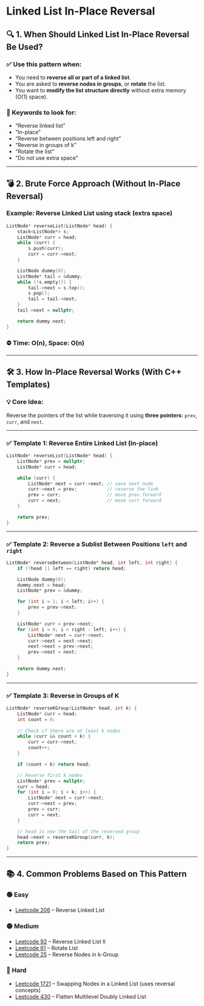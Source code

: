 # Linked List In-Place Reversal

## 🔍 1. When Should Linked List In-Place Reversal Be Used?

### ✅ Use this pattern when:
- You need to **reverse all or part of a linked list**.
- You are asked to **reverse nodes in groups**, or **rotate** the list.
- You want to **modify the list structure directly** without extra memory (O(1) space).

### 🧠 Keywords to look for:
- “Reverse linked list”
- “In-place”
- “Reverse between positions left and right”
- “Reverse in groups of k”
- “Rotate the list”
- “Do not use extra space”

---

## 💣 2. Brute Force Approach (Without In-Place Reversal)

### Example: Reverse Linked List using stack (extra space)

```cpp
ListNode* reverseList(ListNode* head) {
    stack<ListNode*> s;
    ListNode* curr = head;
    while (curr) {
        s.push(curr);
        curr = curr->next;
    }

    ListNode dummy(0);
    ListNode* tail = &dummy;
    while (!s.empty()) {
        tail->next = s.top();
        s.pop();
        tail = tail->next;
    }
    tail->next = nullptr;

    return dummy.next;
}
```

### ⛔ Time: O(n), Space: O(n)

---

## 🛠️ 3. How In-Place Reversal Works (With C++ Templates)

### 💡 Core Idea:
Reverse the pointers of the list while traversing it using **three pointers**: `prev`, `curr`, and `next`.

---

### ✅ Template 1: Reverse Entire Linked List (In-place)

```cpp
ListNode* reverseList(ListNode* head) {
    ListNode* prev = nullptr;
    ListNode* curr = head;

    while (curr) {
        ListNode* next = curr->next; // save next node
        curr->next = prev;           // reverse the link
        prev = curr;                 // move prev forward
        curr = next;                 // move curr forward
    }

    return prev;
}
```

---

### ✅ Template 2: Reverse a Sublist Between Positions `left` and `right`

```cpp
ListNode* reverseBetween(ListNode* head, int left, int right) {
    if (!head || left == right) return head;

    ListNode dummy(0);
    dummy.next = head;
    ListNode* prev = &dummy;

    for (int i = 1; i < left; i++) {
        prev = prev->next;
    }

    ListNode* curr = prev->next;
    for (int i = 0; i < right - left; i++) {
        ListNode* next = curr->next;
        curr->next = next->next;
        next->next = prev->next;
        prev->next = next;
    }

    return dummy.next;
}
```

---

### ✅ Template 3: Reverse in Groups of K

```cpp
ListNode* reverseKGroup(ListNode* head, int k) {
    ListNode* curr = head;
    int count = 0;
    
    // Check if there are at least k nodes
    while (curr && count < k) {
        curr = curr->next;
        count++;
    }

    if (count < k) return head;

    // Reverse first k nodes
    ListNode* prev = nullptr;
    curr = head;
    for (int i = 0; i < k; i++) {
        ListNode* next = curr->next;
        curr->next = prev;
        prev = curr;
        curr = next;
    }

    // head is now the tail of the reversed group
    head->next = reverseKGroup(curr, k);
    return prev;
}
```

---

## 📚 4. Common Problems Based on This Pattern

### 🟢 Easy
- [Leetcode 206](https://leetcode.com/problems/reverse-linked-list/) – Reverse Linked List

### 🟡 Medium
- [Leetcode 92](https://leetcode.com/problems/reverse-linked-list-ii/) – Reverse Linked List II
- [Leetcode 61](https://leetcode.com/problems/rotate-list/) – Rotate List
- [Leetcode 25](https://leetcode.com/problems/reverse-nodes-in-k-group/) – Reverse Nodes in k-Group

### 🔴 Hard
- [Leetcode 1721](https://leetcode.com/problems/swapping-nodes-in-a-linked-list/) – Swapping Nodes in a Linked List (uses reversal concepts)
- [Leetcode 430](https://leetcode.com/problems/flatten-a-multilevel-doubly-linked-list/) – Flatten Multilevel Doubly Linked List
